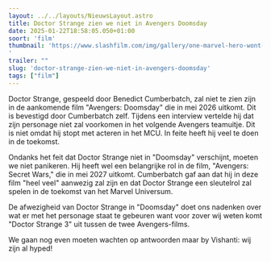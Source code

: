 ```yaml
---
layout: ../../layouts/NieuwsLayout.astro
title: Doctor Strange zien we niet in Avengers Doomsday
date: 2025-01-22T18:58:05.050+01:00
soort: 'film'
thumbnail: 'https://www.slashfilm.com/img/gallery/one-marvel-hero-wont-return-for-avengers-doomsday-but-theyll-be-back-in-secret-wars/l-intro-1737565126.jpg
'
trailer: ""
slug: 'doctor-strange-zien-we-niet-in-avengers-doomsday'
tags: ["film"]
---
```


Doctor Strange, gespeeld door Benedict Cumberbatch, zal niet te zien zijn in de
aankomende film "Avengers: Doomsday" die in mei 2026 uitkomt. Dit is bevestigd
door Cumberbatch zelf. Tijdens een interview vertelde hij dat zijn personage
niet zal voorkomen in het volgende Avengers teamuitje. Dit is niet omdat hij
stopt met acteren in het MCU. In feite heeft hij veel te doen in de toekomst.

Ondanks het feit dat Doctor Strange niet in "Doomsday" verschijnt, moeten we
niet panikeren. Hij heeft wel een belangrijke rol in de film, "Avengers: Secret
Wars," die in mei 2027 uitkomt. Cumberbatch gaf aan dat hij in deze film "heel
veel" aanwezig zal zijn en dat Doctor Strange een sleutelrol zal spelen in de
toekomst van het Marvel Universum.

De afwezigheid van Doctor Strange in "Doomsday" doet ons nadenken over wat er
met het personage staat te gebeuren want voor zover wij weten komt "Doctor
Strange 3" uit tussen de twee Avengers-films.

We gaan nog even moeten wachten op antwoorden maar by Vishanti: wij zijn al
hyped!